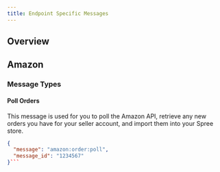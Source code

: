```yaml
---
title: Endpoint Specific Messages
---
```


## Overview

## Amazon

### Message Types

#### Poll Orders

This message is used for you to poll the Amazon API, retrieve any new orders you have for your seller account, and import them into your Spree store.

```json
{
  "message": "amazon:order:poll",
  "message_id": "1234567"
}```